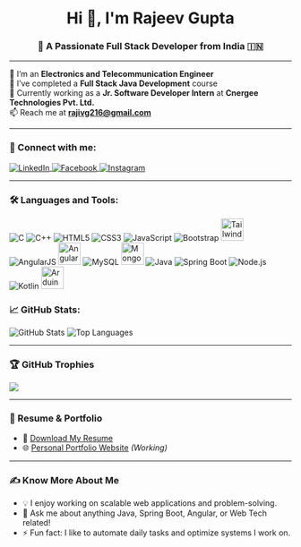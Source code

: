 <h1 align="center">Hi 👋, I'm Rajeev Gupta</h1>
<h3 align="center">🚀 A Passionate Full Stack Developer from India 🇮🇳</h3>

---

🔭 I’m an **Electronics and Telecommunication Engineer**  
🌱 I’ve completed a **Full Stack Java Development** course  
💼 Currently working as a **Jr. Software Developer Intern** at **Cnergee Technologies Pvt. Ltd.**  
📫 Reach me at **rajivg216@gmail.com**

---

### 🤝 Connect with me:
<p align="left">
  <a href="https://linkedin.com/in/rajeev-gupta-96a32b276" target="blank">
    <img align="center" src="https://img.icons8.com/color/48/000000/linkedin.png" alt="LinkedIn"/>
  </a>
  <a href="https://fb.com/rajivgupta" target="blank">
    <img align="center" src="https://img.icons8.com/color/48/000000/facebook.png" alt="Facebook"/>
  </a>
  <a href="https://instagram.com/guptaji_99" target="blank">
    <img align="center" src="https://img.icons8.com/color/48/000000/instagram-new.png" alt="Instagram"/>
  </a>
</p>

---

### 🛠️ Languages and Tools:
<p align="left">
  <img src="https://img.icons8.com/color/48/c-programming.png" alt="C"/>
  <img src="https://img.icons8.com/color/48/c-plus-plus-logo.png" alt="C++"/>
  <img src="https://img.icons8.com/color/48/html-5--v1.png" alt="HTML5"/>
  <img src="https://img.icons8.com/color/48/css3.png" alt="CSS3"/>
  <img src="https://img.icons8.com/color/48/javascript--v1.png" alt="JavaScript"/>
  <img src="https://img.icons8.com/color/48/bootstrap.png" alt="Bootstrap"/>
  <img src="https://www.vectorlogo.zone/logos/tailwindcss/tailwindcss-icon.svg" alt="Tailwind CSS" width="40" height="40"/>
  <img src="https://img.icons8.com/color/48/angularjs.png" alt="AngularJS"/>
  <img src="https://angular.io/assets/images/logos/angular/angular.svg" alt="Angular 18" width="40" height="40"/>
  <img src="https://img.icons8.com/color/48/mysql-logo.png" alt="MySQL"/>
  <img src="https://www.vectorlogo.zone/logos/mongodb/mongodb-icon.svg" alt="MongoDB" width="40" height="40"/>
  <img src="https://img.icons8.com/color/48/java-coffee-cup-logo.png" alt="Java"/>
  <img src="https://img.icons8.com/color/48/spring-logo.png" alt="Spring Boot"/>
  <img src="https://img.icons8.com/fluency/48/node-js.png" alt="Node.js"/>
  <img src="https://img.icons8.com/color/48/kotlin.png" alt="Kotlin"/>
  <img src="https://cdn.worldvectorlogo.com/logos/arduino-1.svg" alt="Arduino" width="40"/>
</p>

### 📈 GitHub Stats:
<p align="left">
  <img src="https://github-readme-stats.vercel.app/api?username=rajeevgi&show_icons=true&theme=radical" alt="GitHub Stats"/>
  <img src="https://github-readme-stats.vercel.app/api/top-langs/?username=rajeevgi&layout=compact&theme=radical" alt="Top Languages"/>
</p>

---

### 🏆 GitHub Trophies
<p align="left">
  <img src="https://github-profile-trophy.vercel.app/?username=rajeevgi&theme=radical&no-frame=true&no-bg=true" />
</p>

---

### 📄 Resume & Portfolio
- 📃 [Download My Resume](https://drive.google.com/file/d/15YW95WhRZTcIbWxruSwGhmqpR259EtOD/view?usp=drivesdk)
- 🌐 [Personal Portfolio Website](#) *(Working)*

---

### ✍️ Know More About Me
- 💡 I enjoy working on scalable web applications and problem-solving.
- 💬 Ask me about anything Java, Spring Boot, Angular, or Web Tech related!
- ⚡ Fun fact: I like to automate daily tasks and optimize systems I work on.
